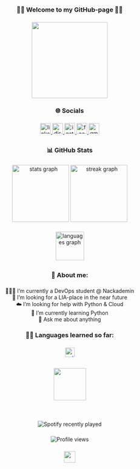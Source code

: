 <h3 align="center">🧍‍♂️ Welcome to my GitHub-page 👋🏻</h3>

###

<div align="center">
  <img height="200" src="https://user-images.githubusercontent.com/74038190/229223263-cf2e4b07-2615-4f87-9c38-e37600f8381a.gif"  />
</div>

###

<h3 align="center">🌐 Socials</h3>

###

<div align="center">
  <a href="https://www.linkedin.com/in/anton-lovgren/" target="_blank">
    <img src="https://img.shields.io/static/v1?message=LinkedIn&logo=linkedin&label=&color=0077B5&logoColor=white&labelColor=&style=for-the-badge" height="28" alt="linkedin logo"  />
  </a>
  <a href="antonlovgren" target="_blank">
    <img src="https://img.shields.io/static/v1?message=Discord&logo=discord&label=&color=7289DA&logoColor=white&labelColor=&style=for-the-badge" height="28" alt="discord logo"  />
  </a>
  <a href="https://www.instagram.com/jebewondose/" target="_blank">
    <img src="https://img.shields.io/static/v1?message=Instagram&logo=instagram&label=&color=E4405F&logoColor=white&labelColor=&style=for-the-badge" height="28" alt="instagram logo"  />
  </a>
  <a href="https://www.facebook.com/anton.lovgren2/" target="_blank">
    <img src="https://img.shields.io/static/v1?message=Facebook&logo=facebook&label=&color=1877F2&logoColor=white&labelColor=&style=for-the-badge" height="28" alt="facebook logo"  />
  </a>
  <a href="mailto:anton@lovgren.dev" target="_blank">
    <img src="https://img.shields.io/static/v1?message=Mail&logo=gmail&label=&color=D14836&logoColor=&labelColor=&style=for-the-badge" height="28" alt="gmail logo"  />
  </a>
</div>

###

<h2 align="left"></h2>

###

<h3 align="center">📊 GitHub Stats</h3>

###

<div align="center">
  <img src="https://github-readme-stats.vercel.app/api?username=antonlovg&hide_title=true&hide_rank=true&show_icons=true&include_all_commits=true&count_private=false&disable_animations=false&theme=nord&locale=en&hide_border=true&order=1&custom_title=Stats" height="150" alt="stats graph"  />
  <img src="https://streak-stats.demolab.com?user=antonlovg&locale=en&mode=weekly&theme=nord&hide_border=true&border_radius=5&order=3" height="150" alt="streak graph"  />
</div>

###

<div align="center">
  <img src="https://github-readme-stats.vercel.app/api/top-langs?username=antonlovg&locale=en&hide_title=true&layout=compact&card_width=320&langs_count=5&theme=nord&hide_border=true&order=2" height="75" alt="languages graph"  />
</div>

###

<h2 align="left"></h2>

###

<h3 align="center">📖 About me:</h3>

###

<p align="center">👨🏻‍🎓 I’m currently a DevOps student @ Nackademin<br>👯 I’m looking for a LIA-place in the near future<br>☁️ I’m looking for help with Python & Cloud<br>🐍 I’m currently learning Python<br>💬 Ask me about anything</p>

###

<h3 align="center">👨‍💻 Languages learned so far:</h3>

###

<div align="center">
  <img src="https://img.shields.io/badge/python-3670A0?style=for-the-badge&logo=python&logoColor=ffdd54" height="25" alt="python logo"  />
</div>

###

<h2 align="left"></h2>

###

<div align="center">
  <img height="85" src="https://user-images.githubusercontent.com/74038190/226127923-0e8b7792-7b3c-462b-951b-63c96ba1a5af.gif"  />
</div>

###

<br clear="both">

<p align="center">
  <img src="https://spotify-recently-played-readme.vercel.app/api?user=kalle94&count=5" alt="Spotify recently played">
</p>


###

<p align="center">
  <img src="https://visitcount.itsvg.in/api?id=antonlovg&icon=1&color=0" alt="Profile views">
</p>

###

<div align="center">
  <img height="30" src="https://user-images.githubusercontent.com/74038190/212284087-bbe7e430-757e-4901-90bf-4cd2ce3e1852.gif"  />
</div>

###
